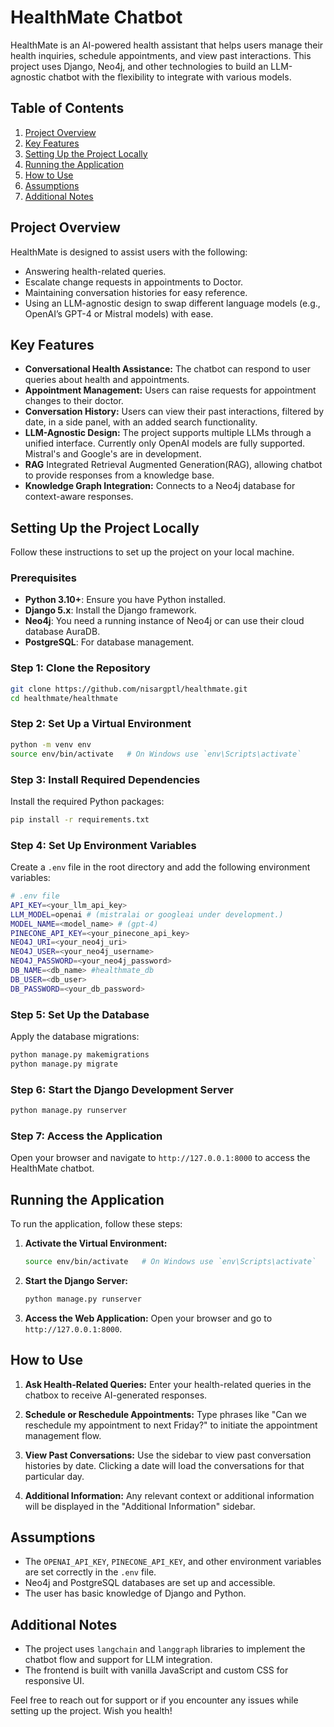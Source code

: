 # HealthMate Chatbot

HealthMate is an AI-powered health assistant that helps users manage their health inquiries, schedule appointments, and view past interactions. This project uses Django, Neo4j, and other technologies to build an LLM-agnostic chatbot with the flexibility to integrate with various models.

## Table of Contents
1. [Project Overview](#project-overview)
2. [Key Features](#key-features)
3. [Setting Up the Project Locally](#setting-up-the-project-locally)
4. [Running the Application](#running-the-application)
5. [How to Use](#how-to-use)
6. [Assumptions](#assumptions)
7. [Additional Notes](#additional-notes)

## Project Overview
HealthMate is designed to assist users with the following:
- Answering health-related queries.
- Escalate change requests in appointments to Doctor.
- Maintaining conversation histories for easy reference.
- Using an LLM-agnostic design to swap different language models (e.g., OpenAI’s GPT-4 or Mistral models) with ease.

## Key Features
- **Conversational Health Assistance:** The chatbot can respond to user queries about health and appointments.
- **Appointment Management:** Users can raise requests for appointment changes to their doctor.
- **Conversation History:** Users can view their past interactions, filtered by date, in a side panel, with an added search functionality.
- **LLM-Agnostic Design:** The project supports multiple LLMs through a unified interface. Currently only OpenAI models are fully supported. Mistral's and Google's are in development.
- **RAG** Integrated Retrieval Augmented Generation(RAG), allowing chatbot to provide responses from a knowledge base.
- **Knowledge Graph Integration:** Connects to a Neo4j database for context-aware responses.

## Setting Up the Project Locally
Follow these instructions to set up the project on your local machine.

### Prerequisites
- **Python 3.10+**: Ensure you have Python installed.
- **Django 5.x**: Install the Django framework.
- **Neo4j**: You need a running instance of Neo4j or can use their cloud database AuraDB.
- **PostgreSQL**: For database management.

### Step 1: Clone the Repository
```bash
git clone https://github.com/nisargptl/healthmate.git
cd healthmate/healthmate
```

### Step 2: Set Up a Virtual Environment
```bash
python -m venv env
source env/bin/activate   # On Windows use `env\Scripts\activate`
```

### Step 3: Install Required Dependencies
Install the required Python packages:

```bash
pip install -r requirements.txt
```

### Step 4: Set Up Environment Variables
Create a `.env` file in the root directory and add the following environment variables:

```bash
# .env file
API_KEY=<your_llm_api_key>
LLM_MODEL=openai # (mistralai or googleai under development.) 
MODEL_NAME=<model_name> # (gpt-4)
PINECONE_API_KEY=<your_pinecone_api_key>
NEO4J_URI=<your_neo4j_uri>
NEO4J_USER=<your_neo4j_username>
NEO4J_PASSWORD=<your_neo4j_password>
DB_NAME=<db_name> #healthmate_db
DB_USER=<db_user>
DB_PASSWORD=<your_db_password>
```

### Step 5: Set Up the Database
Apply the database migrations:

```bash
python manage.py makemigrations
python manage.py migrate
```

### Step 6: Start the Django Development Server
```bash
python manage.py runserver
```

### Step 7: Access the Application
Open your browser and navigate to `http://127.0.0.1:8000` to access the HealthMate chatbot.

## Running the Application
To run the application, follow these steps:

1. **Activate the Virtual Environment:**
   ```bash
   source env/bin/activate   # On Windows use `env\Scripts\activate`
   ```

2. **Start the Django Server:**
   ```bash
   python manage.py runserver
   ```

3. **Access the Web Application:**
   Open your browser and go to `http://127.0.0.1:8000`.
   

## How to Use
1. **Ask Health-Related Queries:**
   Enter your health-related queries in the chatbox to receive AI-generated responses.

2. **Schedule or Reschedule Appointments:**
   Type phrases like "Can we reschedule my appointment to next Friday?" to initiate the appointment management flow.

3. **View Past Conversations:**
   Use the sidebar to view past conversation histories by date. Clicking a date will load the conversations for that particular day.

4. **Additional Information:**
   Any relevant context or additional information will be displayed in the "Additional Information" sidebar.

## Assumptions
- The `OPENAI_API_KEY`, `PINECONE_API_KEY`, and other environment variables are set correctly in the `.env` file.
- Neo4j and PostgreSQL databases are set up and accessible.
- The user has basic knowledge of Django and Python.

## Additional Notes
- The project uses `langchain` and `langgraph` libraries to implement the chatbot flow and support for LLM integration.
- The frontend is built with vanilla JavaScript and custom CSS for responsive UI.

Feel free to reach out for support or if you encounter any issues while setting up the project. Wish you health!
